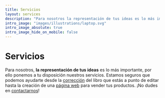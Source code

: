 ```yaml
---
title: Servicios
layout: services
description: "Para nosotros la representación de tus ideas es lo más importante, por ello ponemos a tu disposición nuestros servicios, desde la corrección de textos hasta la creación de tu página web"
intro_image: "images/illustrations/laptop.svg"
intro_image_absolute: true
intro_image_hide_on_mobile: false
---
```


# Servicios

Para nosotros, **la representación de tus ideas** es lo más importante, por ello ponemos a tu disposición nuestros servicios. Estamos seguros que podemos ayudarte desde la [corrección](/services/correccion/ "Corrección de textos") del libro que estás a punto de editar hasta la creación de una [página web](/services/diseno-pagina-web/ "Creación de páginas web") para vender tus productos. ¡No dudes en [contactarnos](/contact "Contacto")!
